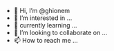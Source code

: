 - 👋 Hi, I’m @ghionem
- 👀 I’m interested in ...
- 🌱  currently learning ...
- 💞️ I’m looking to collaborate on ...
- 📫 How to reach me ...

<!---
ghionem/ghionem is a ✨ special ✨ repository because its `README.md` (this file) appears on your GitHub profile.
You can click the Preview link to take a look at your changes.
--->
